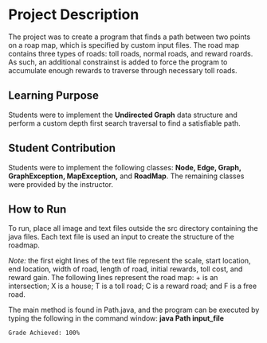 # Project Description
The project was to create a program that finds a path between two points on a roap map, which is specified by custom input files. The road map contains three types of roads: toll roads, normal roads, and reward roards. As such, an additional constrainst is added to force the program to accumulate enough rewards to traverse through necessary toll roads.

## Learning Purpose
Students were to implement the **Undirected Graph** data structure and perform a custom depth first search traversal to find a satisfiable path.

## Student Contribution
Students were to implement the following classes: **Node, Edge, Graph, GraphException, MapException,** and **RoadMap**. The remaining classes were provided by the instructor.

## How to Run
To run, place all image and text files outside the src directory containing the java files. Each text file is used an input to create the structure of the roadmap. 

*Note:* the first eight lines of the text file represent the scale, start location, end location, width of road, length of road, initial rewards, toll cost, and reward gain. The following lines represent the road map: + is an intersection; X is a house; T is a toll road; C is a reward road; and F is a free road.

The main method is found in Path.java, and the program can be executed by typing the following in the command window:
**java Path input_file**

```
Grade Achieved: 100%
```
